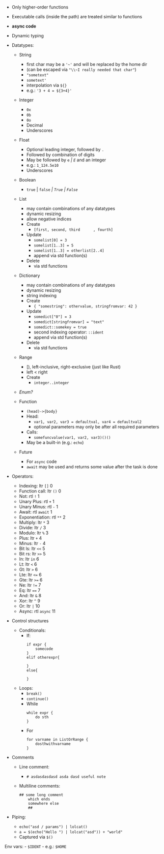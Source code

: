 - Only higher-order functions
- Executable calls (inside the path) are treated similar to functions
- **async code**
- Dynamic typing
- Datatypes:
	- String
		- first char may be a `'~'` and will be replaced by the home dir
		- (can be escaped via `"\\~I really needed that char"`)
		- `"sometext"`
		- `sometext'`
		- interpolation via `${}` 
		- e.g.: `'3 + 4 = ${3+4}'`
	- Integer
		- `0x`
		- `0b`
		- `0o`
		- Decimal
		- Underscores
	- Float
		- Optional leading integer, followed by `.`
		- Followed by combination of digits
		- May be followed by `e` *| `E`* and an integer
		- e.g.: `1_124.5e10`
		- Underscores
	- Boolean
		- `true` | `false` *| `True` | `False`*
	- List
		- may contain combinations of any datatypes
		- dynamic resizing
		- allow negative indices
		- Create
			- `[first, second, third      , fourth]`
		- Update
			- `somelist[0] = 3`
			- `somelist[1..3] = 5`
			- `somelist[1..3] = otherlist[2..4]`
			- append via std function(s)
		- Delete
			- via std functions
	- Dictionary
		- may contain combinations of any datatypes
		- dynamic resizing
		- string indexing
		- Create
			- `{
				"somestring": othervalue,
				stringfromvar: 42
			}`
		- Update
			- `somedict["0"] = 3`
			- `somedict[stringfromvar] = "text"`
			- `somedict::somekey = true`
			- second indexing operator: `::ident`
			- append via std function(s)
		- Delete
			- via std functions
	- Range
		- [), left-inclusive, right-exclusive (just like Rust)
		- left < right
		- Create
			- `integer..integer`
			
	- *Enum?*
	- Function
		- `(head)->{body}`
		- Head:
			- `var1, var2, var3 = defaultval, var4 = defaultval2`
			- optional parameters may only be after all required parameters
		- Calls:
			- `somefuncvalue(var1, var2, var3)()()`
		- May be a built-in (e.g.: `echo`)
	- Future
		- For `async` code
		- `await` may be used and returns some value after the task is done


- Operators:
	- Indexing: ltr `[]`	0
	- Function call: ltr `()`	0
	- Not: rtl `!`	1
	- Unary Plus: rtl `+`	1
	- Unary Minus: rtl `-`	1
	- Await: rtl `await`	1
	- Exponentiation: rtl `**` 2
	- Multiply: ltr `*` 3
	- Divide: ltr `/` 3
	- Modulo: ltr `%` 3
	- Plus:  ltr `+` 4
	- Minus: ltr `-` 4
	- Bit ls: ltr `<<` 5
	- Bit rs: ltr `>>` 5
	- In: ltr `in` 6
	- Lt: ltr `<` 6
	- Gt: ltr `>` 6
	- Lte: ltr `<=` 6
	- Gte: ltr `>=` 6
	- Ne: ltr `!=` 7
	- Eq: ltr `==` 7
	- And: ltr `&` 8
	- Xor: ltr `^` 9
	- Or: ltr `|` 10
	- Async: rtl `async` 11

- Control structures
	- Conditionals:
		- If:
			```
			if expr {
				somecode
			}
			elif otherexpr{

			}
			else{

			}
			```
	- Loops:
		- `break()`
		- `continue()`
		- While
			```
			while expr {
				do sth
			}
			```
		- For
			```
			for varname in ListOrRange {
				dosthwithvarname
			}
			```


- Comments
	- Line comment:
		- `# asdasdasdasd asda dasd useful note`
	
	- Multiline comments:
		```
		## some long comment
			which ends 
			somewhere else
			##
		```

- Piping:
	- `echo("asd / params") | lolcat()`
	- `a = $(echo("Hello ") | lolcat("asd")) + "world"`
	-  Captured via `$()`

Env vars:
	- `$IDENT`
	- e.g.: `$HOME`